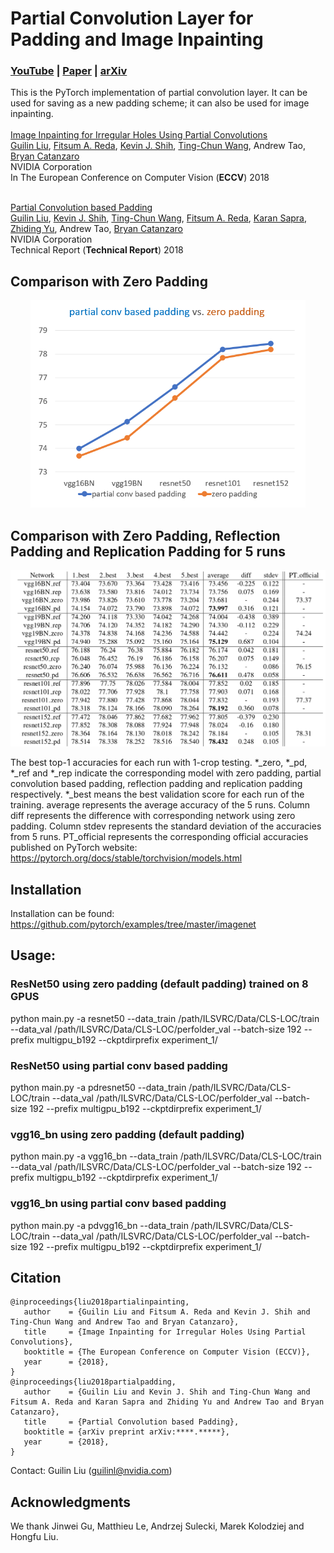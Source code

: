 
# Partial Convolution Layer for Padding and Image Inpainting
### [YouTube](https://www.youtube.com/watch?v=gg0F5JjKmhA) | [Paper](https://eccv2018.org/openaccess/content_ECCV_2018/papers/Guilin_Liu_Image_Inpainting_for_ECCV_2018_paper.pdf) | [arXiv](https://arxiv.org/abs/1804.07723)

This is the PyTorch implementation of partial convolution layer. It can be used for saving as a new padding scheme; it can also be used for image inpainting. <br><br>
[Image Inpainting for Irregular Holes Using Partial Convolutions](https://arxiv.org/abs/1804.07723/) <br>
 [Guilin Liu](https://liuguilin1225.github.io/), [Fitsum A. Reda](https://scholar.google.com/citations?user=quZ_qLYAAAAJ&hl=en), [Kevin J. Shih](http://web.engr.illinois.edu/~kjshih2/), [Ting-Chun Wang](https://tcwang0509.github.io/), Andrew Tao, [Bryan Catanzaro](http://catanzaro.name/) <br>
 NVIDIA Corporation <br>
 In The European Conference on Computer Vision (**ECCV**) 2018  <br> <br>

 [Partial Convolution based Padding](https://github.com/NVIDIA/partialconv/) <br>
 [Guilin Liu](https://liuguilin1225.github.io/), [Kevin J. Shih](http://web.engr.illinois.edu/~kjshih2/), [Ting-Chun Wang](https://tcwang0509.github.io/), [Fitsum A. Reda](https://scholar.google.com/citations?user=quZ_qLYAAAAJ&hl=en), [Karan Sapra](http://cecas.clemson.edu/~ksapra/), [Zhiding Yu](https://www.andrew.cmu.edu/user/yzhiding/index.htm), Andrew Tao, [Bryan Catanzaro](http://catanzaro.name/) <br>
 NVIDIA Corporation <br>
 Technical Report (**Technical Report**) 2018  


## Comparison with Zero Padding
<p align='center'>  
  <img src='imgs/compare_with_zero_padding.png' width='440'/>
</p>

## Comparison with Zero Padding, Reflection Padding and Replication Padding for 5 runs
<p align='center'>  
  <img src='imgs/compare_all_padding.png' width='660'/>
<!--   <img src='imgs/compare_zero_padding_table.png' width='660'/> -->
</p>

The best top-1 accuracies for each run with 1-crop testing. \*\_zero, \*\_pd, \*\_ref and \*\_rep indicate the corresponding model with zero padding, partial convolution based padding, reflection padding and replication padding respectively. \*\_best means the best validation score for each run of the training. average represents the average accuracy of the 5 runs. Column diff represents the difference with corresponding network using zero padding. Column stdev represents the standard deviation of the accuracies from 5 runs. PT\_official represents the corresponding official accuracies published on PyTorch website: https://pytorch.org/docs/stable/torchvision/models.html


## Installation
Installation can be found: https://github.com/pytorch/examples/tree/master/imagenet


## Usage:

### ResNet50 using zero padding (default padding) trained on 8 GPUS
python main.py -a resnet50 --data_train /path/ILSVRC/Data/CLS-LOC/train --data_val /path/ILSVRC/Data/CLS-LOC/perfolder_val --batch-size 192 --prefix multigpu_b192 --ckptdirprefix experiment_1/

### ResNet50 using partial conv based padding
python main.py -a pdresnet50 --data_train /path/ILSVRC/Data/CLS-LOC/train --data_val /path/ILSVRC/Data/CLS-LOC/perfolder_val --batch-size 192 --prefix multigpu_b192 --ckptdirprefix experiment_1/

### vgg16_bn using zero padding (default padding)
python main.py -a vgg16_bn --data_train /path/ILSVRC/Data/CLS-LOC/train --data_val /path/ILSVRC/Data/CLS-LOC/perfolder_val --batch-size 192 --prefix multigpu_b192 --ckptdirprefix experiment_1/

### vgg16_bn using partial conv based padding
python main.py -a pdvgg16_bn --data_train /path/ILSVRC/Data/CLS-LOC/train --data_val /path/ILSVRC/Data/CLS-LOC/perfolder_val --batch-size 192 --prefix multigpu_b192 --ckptdirprefix experiment_1/





## Citation
```
@inproceedings{liu2018partialinpainting,
   author    = {Guilin Liu and Fitsum A. Reda and Kevin J. Shih and Ting-Chun Wang and Andrew Tao and Bryan Catanzaro},
   title     = {Image Inpainting for Irregular Holes Using Partial Convolutions},
   booktitle = {The European Conference on Computer Vision (ECCV)},   
   year      = {2018},
}
@inproceedings{liu2018partialpadding,
   author    = {Guilin Liu and Kevin J. Shih and Ting-Chun Wang and Fitsum A. Reda and Karan Sapra and Zhiding Yu and Andrew Tao and Bryan Catanzaro},
   title     = {Partial Convolution based Padding},
   booktitle = {arXiv preprint arXiv:****.*****},   
   year      = {2018},
}
```

Contact: Guilin Liu (guilinl@nvidia.com)

## Acknowledgments
We thank Jinwei Gu, Matthieu Le, Andrzej Sulecki, Marek Kolodziej and Hongfu Liu.
